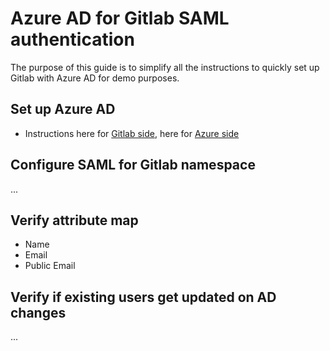 # Azure AD for Gitlab SAML authentication
The purpose of this guide is to simplify all the instructions to quickly set up Gitlab with Azure AD for demo purposes.

## Set up Azure AD
- Instructions here for [Gitlab side](https://docs.gitlab.com/ee/user/group/saml_sso/index.html#set-up-your-identity-provider), here for [Azure side](https://learn.microsoft.com/en-us/entra/identity/enterprise-apps/add-application-portal-setup-sso)

## Configure SAML for Gitlab namespace
...


## Verify attribute map
- Name
- Email
- Public Email

## Verify if existing users get updated on AD changes
...
